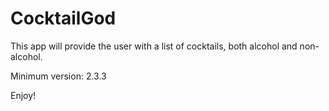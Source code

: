 # CocktailGod
This app will provide the user with a list of cocktails, both alcohol and non-alcohol. 

Minimum version: 2.3.3

Enjoy!
